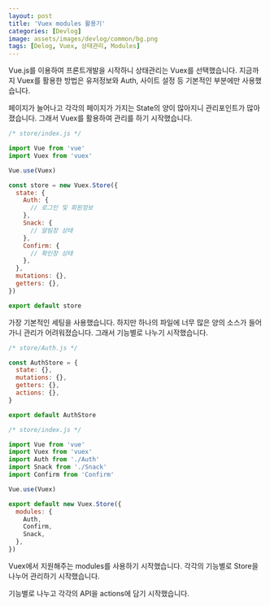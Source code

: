```yaml
---
layout: post
title: 'Vuex modules 활용기'
categories: [Devlog]
image: assets/images/devlog/common/bg.png
tags: [Delog, Vuex, 상태관리, Modules]
---
```


Vue.js를 이용하여 프론트개발을 시작하니 상태관리는 Vuex를 선택했습니다. 지금까지 Vuex를 활용한 방법은 유저정보와 Auth, 사이트 설정 등 기본적인 부분에만 사용했습니다.

페이지가 늘어나고 각각의 페이지가 가지는 State의 양이 많아지니 관리포인트가 많아졌습니다. 그래서 Vuex를 활용하여 관리를 하기 시작했습니다.

```javascript
/* store/index.js */

import Vue from 'vue'
import Vuex from 'vuex'

Vue.use(Vuex)

const store = new Vuex.Store({
  state: {
    Auth: {
      // 로그인 및 회원정보
    },
    Snack: {
      // 알림창 상태
    },
    Confirm: {
      // 확인창 상태
    },
  },
  mutations: {},
  getters: {},
})

export default store
```

가장 기본적인 세팅을 사용했습니다. 하지만 하나의 파일에 너무 많은 양의 소스가 들어가니 관리가 어려워졌습니다.
그래서 기능별로 나누기 시작했습니다.

```javascript
/* store/Auth.js */

const AuthStore = {
  state: {},
  mutations: {},
  getters: {},
  actions: {},
}

export default AuthStore
```

```javascript
/* store/index.js */

import Vue from 'vue'
import Vuex from 'vuex'
import Auth from './Auth'
import Snack from './Snack'
import Confirm from 'Confirm'

Vue.use(Vuex)

export default new Vuex.Store({
  modules: {
    Auth,
    Confirm,
    Snack,
  },
})
```

Vuex에서 지원해주는 modules를 사용하기 시작했습니다. 각각의 기능별로 Store을 나누어 관리하기 시작했습니다.

기능별로 나누고 각각의 API을 actions에 담기 시작했습니다.
